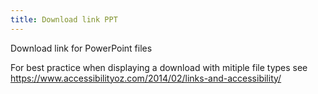 ```yaml
---
title: Download link PPT
---
```

Download link for PowerPoint files

For best practice when displaying a download with mitiple file types see https://www.accessibilityoz.com/2014/02/links-and-accessibility/